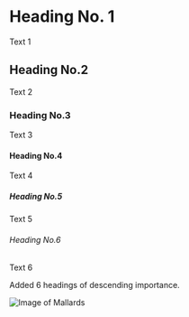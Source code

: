# Heading No. 1
Text 1
## Heading No.2
Text 2
### Heading No.3
Text 3
#### Heading No.4
Text 4
##### Heading No.5
Text 5
###### Heading No.6
Text 6

Added 6 headings of descending importance.


![Image of Mallards](https://upload.wikimedia.org/wikipedia/commons/thumb/b/bf/Anas_platyrhynchos_male_female_quadrat.jpg/900px-Anas_platyrhynchos_male_female_quadrat.jpg)
